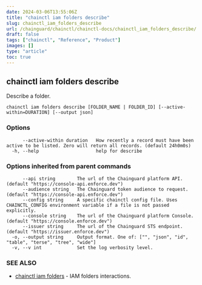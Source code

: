 ```yaml
---
date: 2024-03-06T13:55:06Z
title: "chainctl iam folders describe"
slug: chainctl_iam_folders_describe
url: /chainguard/chainctl/chainctl-docs/chainctl_iam_folders_describe/
draft: false
tags: ["chainctl", "Reference", "Product"]
images: []
type: "article"
toc: true
---
```

## chainctl iam folders describe

Describe a folder.

```
chainctl iam folders describe [FOLDER_NAME | FOLDER_ID] [--active-within=DURATION] [--output json]
```

### Options

```
      --active-within duration   How recently a record must have been active to be listed. Zero will return all records. (default 24h0m0s)
  -h, --help                     help for describe
```

### Options inherited from parent commands

```
      --api string        The url of the Chainguard platform API. (default "https://console-api.enforce.dev")
      --audience string   The Chainguard token audience to request. (default "https://console-api.enforce.dev")
      --config string     A specific chainctl config file. Uses CHAINCTL_CONFIG environment variable if a file is not passed explicitly.
      --console string    The url of the Chainguard platform Console. (default "https://console.enforce.dev")
      --issuer string     The url of the Chainguard STS endpoint. (default "https://issuer.enforce.dev")
  -o, --output string     Output format. One of: ["", "json", "id", "table", "terse", "tree", "wide"]
  -v, --v int             Set the log verbosity level.
```

### SEE ALSO

* [chainctl iam folders](/chainguard/chainctl/chainctl-docs/chainctl_iam_folders/)	 - IAM folders interactions.

